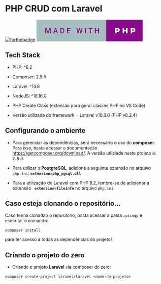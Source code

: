 # PHP CRUD com Laravel
[![forthebadge](https://forthebadge.com/images/badges/built-with-love.svg)](https://forthebadge.com) [![forthebadge](/made-with-php.svg)](https://forthebadge.com)
 

## Tech Stack
* PHP: ^8.2
* Composer: 2.5.5
* Laravel: ^10.8
* NodeJS: ^18.16.0
* PHP Create Class (extensão para gerar classes PHP no VS Code)

* Versão utilizada do framework = Laravel v10.8.0 (PHP v8.2.4)
## Configurando o ambiente

* Para gerenciar as dependências, será necessário o uso do **composer**. Para isso, basta acessar a documentação <https://getcomposer.org/download/>.
A versão utilziada neste projeto é: ``2.5.5`` 

* Para utilizar o **PostgreSQL**, adicione a seguinte extensão no arquivo ```php.ini```:  **``extension=php_pgsql.dll``**

* Para a utilização do Laravel com PHP 8.2, lembre-se de adicionar a extensão **`` extension=fileinfo``** no arquivo  ```php.ini```.

## Caso esteja clonando o repositório...

Caso tenha clonadao o repositório, basta acessar a pasta ```apicnqp``` e esecutar o comando:
```
composer install
```
para ter acesso à todas as dependências do projeto!


## Criando o projeto do zero

* Criando o projeto **Laravel** via composer do zero:

```
composer create-project laravel/laravel <nome-do-projeto>
```